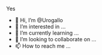 Yes
- 👋 Hi, I’m @Urogallo
- 👀 I’m interested in ...
- 🌱 I’m currently learning ...
- 💞️ I’m looking to collaborate on ...
- 📫 How to reach me ...

<!---
Urogallo/Urogallo is a ✨ special ✨ repository because its `README.md` (this file) appears on your GitHub profile.
You can click the Preview link to take a look at your changes.
--->
